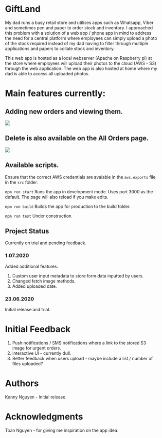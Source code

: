 # GiftLand

My dad runs a busy retail store and utilises apps such as Whatsapp, Viber and sometimes pen and paper to order stock and inventory. I approached this problem with a solution of a web app / phone app in mind to address the need for a central platform where employees can simply upload a photo of the stock required instead of my dad having to filter through multiple applications and papers to collate stock and inventory.

This web app is hosted as a local webserver (Apache on Raspberry pi) at the store where employees will upload their photos to the cloud (AWS - S3) through the web application. The web app is also hosted at home where my dad is able to access all uploaded photos.

# Main features currently:

## Adding new orders and viewing them.

<img src="/public/gifs/gL2.gif?raw=true">

## Delete is also available on the All Orders page.

<img src="/public/gifs/gL.gif?raw=true">

## Available scripts.

Ensure that the correct AWS credentials are avaiable in the `aws.exports` file in the `src` folder.

`npm run start`
Runs the app in development mode. Uses port 3000 as the default. The page will also reload if you make edits.

`npm run build`
Builds the app for production to the build folder.

`npm run test`
Under construction.

## Project Status

Currently on trial and pending feedback.

### 1.07.2020

Added additional features:

1. Custom user input metadata to store form data inputted by users.
2. Changed fetch image methods.
3. Added uploaded date.

### 23.06.2020

Initial release and trial.

# Initial Feedback

1. Push notifications / SMS notifications where a link to the stored S3 image for urgent orders.
2. Interactive UI - currently dull.
3. Better feedback when users upload - maybe include a list / number of files uploaded?

# Authors

Kenny Nguyen - Initial release.

# Acknowledgments

Toan Nguyen - for giving me inspiration on the app idea.
